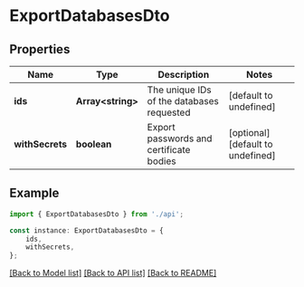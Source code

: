 # ExportDatabasesDto


## Properties

Name | Type | Description | Notes
------------ | ------------- | ------------- | -------------
**ids** | **Array&lt;string&gt;** | The unique IDs of the databases requested | [default to undefined]
**withSecrets** | **boolean** | Export passwords and certificate bodies | [optional] [default to undefined]

## Example

```typescript
import { ExportDatabasesDto } from './api';

const instance: ExportDatabasesDto = {
    ids,
    withSecrets,
};
```

[[Back to Model list]](../README.md#documentation-for-models) [[Back to API list]](../README.md#documentation-for-api-endpoints) [[Back to README]](../README.md)
